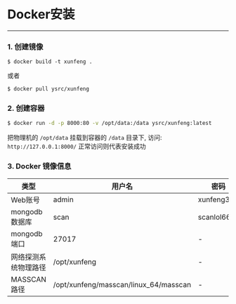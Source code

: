 # Docker安装
---

### 1. 创建镜像

```
$ docker build -t xunfeng .
```

或者

```bash
$ docker pull ysrc/xunfeng
```

### 2. 创建容器

```bash
$ docker run -d -p 8000:80 -v /opt/data:/data ysrc/xunfeng:latest
```

把物理机的 `/opt/data` 挂载到容器的 `/data` 目录下, 访问: `http://127.0.0.1:8000/` 正常访问则代表安装成功

### 3. Docker 镜像信息

|类型 | 用户名 | 密码 |
|----- |----- |-----| 
| Web账号 | admin | xunfeng321 |
| mongodb 数据库 | scan | scanlol66 |
| mongodb 端口 | 27017| - |
| 网络探测系统物理路径 | /opt/xunfeng | - |
| MASSCAN 路径| /opt/xunfeng/masscan/linux_64/masscan | - |
